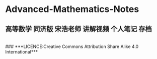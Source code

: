 # Advanced-Mathematics-Notes
## 高等数学 同济版 宋浩老师 讲解视频 个人笔记 存档
<br>
### ***LICENCE:Creative Commons Attribution Share Alike 4.0 International***
